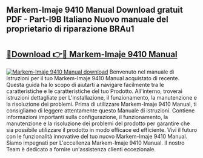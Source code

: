 ## Markem-Imaje 9410 Manual Download gratuit PDF - Part-l9B Italiano Nuovo manuale del proprietario di riparazione BRAu1

# <h2><a href="http://dfc3gt.blite.top/?on=Markem-Imaje+9410+Manual">🔗Download 👉🔴 Markem-Imaje 9410 Manual</a></h2>

[![Markem-Imaje 9410 Manual download](https://i.imgur.com/lujVjoI.png)](http://dfc3gt.blite.top/?on=Markem-Imaje+9410+Manual)
Benvenuto nel manuale di Istruzioni per il tuo Markem-Imaje 9410 Manual acquistato di recente. Questa guida ha lo scopo di aiutarti a navigare facilmente tra le caratteristiche e le caratteristiche del tuo Prodotto. All'interno, troverai istruzioni dettagliate per L'installazione, il funzionamento, la manutenzione e la risoluzione dei problemi. Prima di utilizzare Markem-Imaje 9410 Manual, ti consigliamo di leggere attentamente questo Manuale di istruzioni. Contiene informazioni importanti sulla configurazione, il funzionamento, la manutenzione e la risoluzione dei problemi del prodotto per garantire che sia possibile utilizzare il prodotto in modo efficace ed efficiente. Vivi il futuro con le funzionalità innovative del tuo nuovo Markem-Imaje 9410 Manual. Siamo impegnati per L'eccellenza Markem-Imaje 9410 Manual. Il nostro Team è dedicato a fornire un'assistenza clienti eccezionale.
